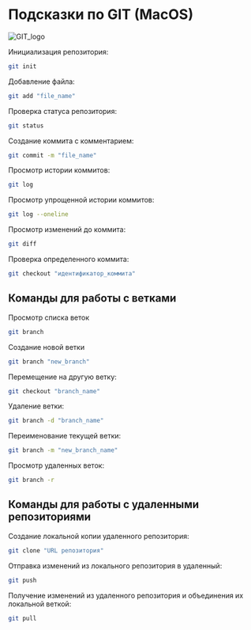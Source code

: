 # Подсказки по GIT (MacOS)
![GIT_logo](git_logo.jpeg)

Инициализация репозитория:
```sh
git init
```

Добавление файла:
```sh
git add "file_name"
```

Проверка статуса репозитория:
```sh
git status
```

Создание коммита с комментарием:
```sh
git commit -m "file_name"
```

Просмотр истории коммитов:
```sh
git log
```

Просмотр упрощенной истории коммитов:
```sh
git log --oneline
```

Просмотр изменений до коммита:
```sh
git diff
```

Проверка определенного коммита:
```sh
git checkout "идентификатор_коммита"
```

## Команды для работы с ветками

Просмотр списка веток
```sh
git branch
```

Создание новой ветки
```sh
git branch "new_branch"
```

Перемещение на другую ветку:
```sh
git checkout "branch_name"
```

Удаление ветки:
```sh
git branch -d "branch_name"
```

Переименование текущей ветки:
```sh
git branch -m "new_branch_name"
```

Просмотр удаленных веток:
```sh
git branch -r
```

## Команды для работы с удаленными репозиториями

Создание локальной копии удаленного репозитория:
```sh
git clone "URL репозитория"
```

Отправка изменений из локального репозитория в удаленный:
```sh
git push
```

Получение изменений из удаленного репозитория и объединения их локальной веткой:
```sh
git pull
```